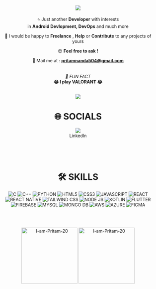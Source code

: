 <h1 align="center">
    <img src="https://readme-typing-svg.herokuapp.com/?font=Audiowide&size=40&color=F7E31CFF&center=true&vCenter=true&width=500&height=70&duration=4000&lines=👋+Hi+There++!;+I'm+Pritam+Nanda++!;" />
</h1>
<div align="center">
    
⭐ Just another **Developer** with interests <br/> in **Android Devlopment, DevOps** and much more <br/>

🍃 I would be happy to **Freelance** , **Help** or **Contribute** to any projects of yours <br/>

😊 **Feel free to ask !**

📧 Mail me at : **pritamnanda504@gmail.com**  
<br/><br/>
*💫 FUN FACT* <br/>
**😂 I play VALORANT 😂**

<br/>![](https://komarev.com/ghpvc/?username=I-am-Pritam-20)<br/>
<h1>🌐 SOCIALS</h1>
<a href="https://www.linkedin.com/in/pritam-nanda-linkdin/">
    <img src="https://skillicons.dev/icons?i=linkedin"/>
<!--     <img src="https://img.shields.io/badge/LinkedIn-blue?style=for-the-badge&logo=linkedin&logoColor=white" alt="LinkedIn Badge"/> -->
</a><br/>LinkedIn

<br/><br/><br/>
</div>
<div align="center">
    
<h1>🛠️ SKILLS</h1>

<!--
<img src="https://skillicons.dev/icons?i=c,cpp,py,html,css,js,react,tailwind,nodejs,kotlin,dart,flutter,firebase,mongodb,mysql,aws,azure,cloudflare,netlify,opencv,androidstudio,git,github,linux,raspberrypi,figma&perline=9" />
-->

![C](https://img.shields.io/badge/c-%23A8B9CC.svg?style=for-the-badge&logo=c&logoColor=white)
![C++](https://img.shields.io/badge/c++-%2300599C.svg?style=for-the-badge&logo=cplusplus&logoColor=white)
![PYTHON](https://img.shields.io/badge/python-%233776AB.svg?style=for-the-badge&logo=python&logoColor=white)
![HTML5](https://img.shields.io/badge/html5-%23E34F26.svg?style=for-the-badge&logo=html5&logoColor=white)
![CSS3](https://img.shields.io/badge/css-%23663399.svg?style=for-the-badge&logo=css&logoColor=white)
![JAVASCRIPT](https://img.shields.io/badge/javascript-%23F7DF1E.svg?style=for-the-badge&logo=javascript&logoColor=white)
![REACT](https://img.shields.io/badge/react-%2361DAFB.svg?style=for-the-badge&logo=react&logoColor=white)
![REACT NATIVE](https://img.shields.io/badge/react_native-%2309D3AC.svg?style=for-the-badge&logo=createreactapp&logoColor=white)
![TAILWIND CSS](https://img.shields.io/badge/tailwindcss-%2306B6D4.svg?style=for-the-badge&logo=tailwindcss&logoColor=white)
![NODE JS](https://img.shields.io/badge/node_js-%235FA04E.svg?style=for-the-badge&logo=nodedotjs&logoColor=white)
![KOTLIN](https://img.shields.io/badge/kotlin-%237F52FF.svg?style=for-the-badge&logo=kotlin&logoColor=white)
![FLUTTER](https://img.shields.io/badge/flutter-%2302569B.svg?style=for-the-badge&logo=flutter&logoColor=white)
![FIREBASE](https://img.shields.io/badge/firebase-%23DD2C00.svg?style=for-the-badge&logo=firebase&logoColor=white)
![MYSQL](https://img.shields.io/badge/mysql-%234479A1.svg?style=for-the-badge&logo=mysql&logoColor=white)
![MONGO DB](https://img.shields.io/badge/mongodb-%2347A248.svg?style=for-the-badge&logo=mongodb&logoColor=white)
![AWS](https://img.shields.io/badge/AWS-%23232F3E.svg?style=for-the-badge&logo=amazonwebservices&logoColor=white)
![AZURE](https://img.shields.io/badge/azure-%2300599C.svg?style=for-the-badge&logo=azure&logoColor=white)
![FIGMA](https://img.shields.io/badge/figma-%23F24E1E.svg?style=for-the-badge&logo=figma&logoColor=white)



</div>
<br/><br/><br/>
<div align="center"> 
    
<img height="180em" src="https://github-readme-stats.vercel.app/api?username=I-am-Pritam-20&show_icons=true&theme=dark" alt="I-am-Pritam-20" />
<img height="180em" src="https://github-readme-stats.vercel.app/api/top-langs/?username=I-am-Pritam-20&theme=dark&layout=compact" alt="I-am-Pritam-20"/>

</div>
